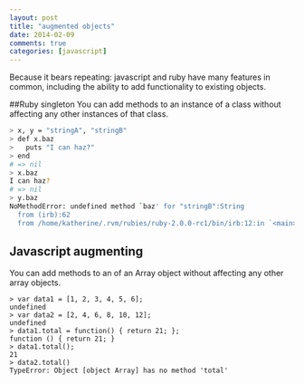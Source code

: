 ```yaml
---
layout: post
title: "augmented objects"
date: 2014-02-09
comments: true
categories: [javascript]
---
```


Because it bears repeating: javascript and ruby have many features in common, including the ability to add functionality to existing objects.
<!--more-->

##Ruby singleton
You can add methods to an instance of a class without affecting any other instances of that class.
```bash
> x, y = "stringA", "stringB"
> def x.baz
>   puts "I can haz?"
> end
# => nil
> x.baz
I can haz?
# => nil
> y.baz
NoMethodError: undefined method `baz' for "stringB":String
  from (irb):62
  from /home/katherine/.rvm/rubies/ruby-2.0.0-rc1/bin/irb:12:in `<main>'
```

## Javascript augmenting
You can add methods to an of an Array object without affecting any other array objects.

```
> var data1 = [1, 2, 3, 4, 5, 6];
undefined
> var data2 = [2, 4, 6, 8, 10, 12];
undefined
> data1.total = function() { return 21; };
function () { return 21; }
> data1.total();
21
> data2.total()
TypeError: Object [object Array] has no method 'total'
```
